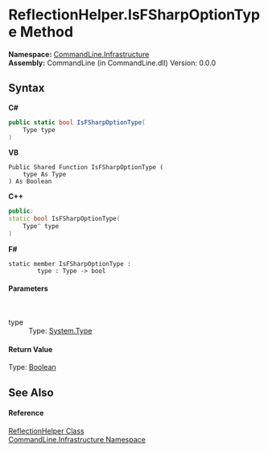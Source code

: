# ReflectionHelper.IsFSharpOptionType Method 
 

**Namespace:**&nbsp;<a href="N_CommandLine_Infrastructure">CommandLine.Infrastructure</a><br />**Assembly:**&nbsp;CommandLine (in CommandLine.dll) Version: 0.0.0

## Syntax

**C#**<br />
``` C#
public static bool IsFSharpOptionType(
	Type type
)
```

**VB**<br />
``` VB
Public Shared Function IsFSharpOptionType ( 
	type As Type
) As Boolean
```

**C++**<br />
``` C++
public:
static bool IsFSharpOptionType(
	Type^ type
)
```

**F#**<br />
``` F#
static member IsFSharpOptionType : 
        type : Type -> bool 

```


#### Parameters
&nbsp;<dl><dt>type</dt><dd>Type: <a href="https://docs.microsoft.com/dotnet/api/system.type" target="_blank">System.Type</a><br /></dd></dl>

#### Return Value
Type: <a href="https://docs.microsoft.com/dotnet/api/system.boolean" target="_blank">Boolean</a>

## See Also


#### Reference
<a href="T_CommandLine_Infrastructure_ReflectionHelper">ReflectionHelper Class</a><br /><a href="N_CommandLine_Infrastructure">CommandLine.Infrastructure Namespace</a><br />
